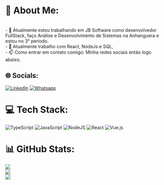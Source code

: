 # 💫 About Me:
<br>- 🔭 Atualmente estou trabalhando em JB Software como desenvolvedor FullStack, faço Análise e Desenvolvimento de Sistemas na Anhanguera e estou no 3° periodo.<br>- 🌱 Atualmente trabalho com React, NodeJs e SQL,<br>- 📫 Como entrar em contato comigo: Minha redes sociais então logo abaixo.

## 🌐 Socials:
[![LinkedIn](https://img.shields.io/badge/linkedin-%230077B5.svg?style=for-the-badge&logo=linkedin&logoColor=white)](https://www.linkedin.com/in/dionatan-gon%C3%A7alves-0b1aba219/) [![Whatsapp](https://img.shields.io/badge/WhatsApp-25D366?style=for-the-badge&logo=whatsapp&logoColor=white)](https://api.whatsapp.com/send?1=pt_BR&phone=5533999322516)

# 💻 Tech Stack:
![TypeScript](https://img.shields.io/badge/TypeScript-007ACC?style=for-the-badge&logo=typescript&logoColor=white)
![JavaScript](https://img.shields.io/badge/javascript-%23323330.svg?style=for-the-badge&logo=javascript&logoColor=%23F7DF1E) 
![NodeJS](https://img.shields.io/badge/node.js-6DA55F?style=for-the-badge&logo=node.js&logoColor=white) 
![React](https://img.shields.io/badge/react-%2320232a.svg?style=for-the-badge&logo=react&logoColor=%2361DAFB) 
![Vue.js](https://img.shields.io/badge/vuejs-%2335495e.svg?style=for-the-badge&logo=vuedotjs&logoColor=%234FC08D)

# 📊 GitHub Stats:
![](https://github-readme-stats.vercel.app/api?username=Dioneprey&theme=dark&hide_border=false&include_all_commits=true&count_private=true)<br/>
![](https://github-readme-streak-stats.herokuapp.com/?user=Dioneprey&theme=dark&hide_border=false)<br/>
![](https://github-readme-stats.vercel.app/api/top-langs/?username=Dioneprey&theme=dark&hide_border=false&include_all_commits=true&count_private=true&layout=compact)
